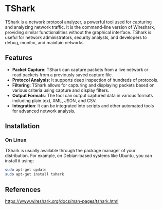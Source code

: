 # TShark

TShark is a network protocol analyzer, a powerful tool used for capturing and analyzing network traffic. It is the command-line version of Wireshark, providing similar functionalities without the graphical interface. TShark is useful for network administrators, security analysts, and developers to debug, monitor, and maintain networks.

## Features

- **Packet Capture**: TShark can capture packets from a live network or read packets from a previously saved capture file.
- **Protocol Analysis**: It supports deep inspection of hundreds of protocols.
- **Filtering**: TShark allows for capturing and displaying packets based on various criteria using capture and display filters.
- **Output Formats**: The tool can output captured data in various formats including plain text, XML, JSON, and CSV.
- **Integration**: It can be integrated into scripts and other automated tools for advanced network analysis.

## Installation

### On Linux

TShark is usually available through the package manager of your distribution. For example, on Debian-based systems like Ubuntu, you can install it using:

```sh
sudo apt-get update
sudo apt-get install tshark
````

## References
https://www.wireshark.org/docs/man-pages/tshark.html
